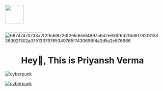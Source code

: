 
<img src="https://user-images.githubusercontent.com/76893116/198944903-f954fd14-9f3d-49f3-8baa-3cbdc1bc9b85.jpg" height="60" >

___________________![68747470733a2f2f6d69726f2e6d656469756d2e636f6d2f6d61782f313336302f302a37513379765349765f7430696f4a2d5a2e676966](https://user-images.githubusercontent.com/76893116/198943500-fef33c9e-65cd-4400-89bd-d333c04b8475.gif)

### <h1 align="center"> Hey👋, This is Priyansh Verma </h1>


<p align="left"> <img src="https://komarev.com/ghpvc/?username=priyanshv03&label=Profile%20views&color=0e75b6&style=flat" alt="cyberpunk" /> </p>

<p align="left"> <a href="https://github.com/ryo-ma/github-profile-trophy"><img src="https://github-profile-trophy.vercel.app/?username=priyanshv03" alt="cyberpunk" /></a> </p>



<!--
**priyanshv03/priyanshv03** is a ✨ _special_ ✨ repository because its `README.md` (this file) appears on your GitHub profile.

Here are some ideas to get you started:

- 🔭 I’m currently working on ...
- 🌱 I’m currently learning ...
- 👯 I’m looking to collaborate on ...
- 🤔 I’m looking for help with ...
- 💬 Ask me about ...
- 📫 How to reach me: ...
- 😄 Pronouns: ...
- ⚡ Fun fact: ...
-->
